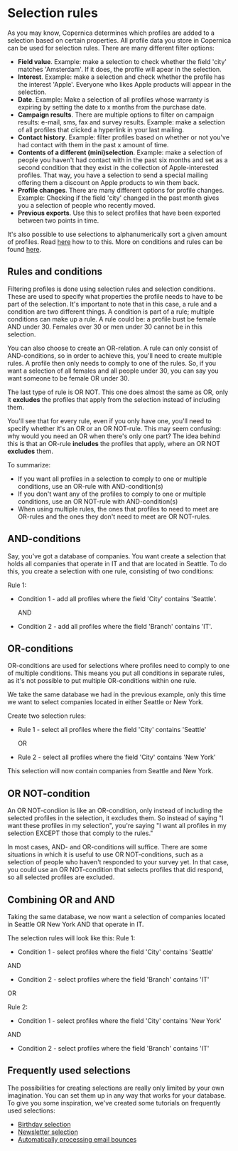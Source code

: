 # Selection rules
As you may know, Copernica determines which profiles are added to a selection based on certain properties. All profile data you store in Copernica can be used for selection rules. There are many different filter options:

* **Field value**. Example: make a selection to check whether the field 'city' matches 'Amsterdam'. If it does, the profile will apear in the selection.
* **Interest**. Example: make a selection and check whether the profile has the interest 'Apple'. Everyone who likes Apple products will appear in the selection.
* **Date**. Example: Make a selection of all profiles whose warranty is expiring by setting the date to x months from the purchase date.
* **Campaign results**. There are multiple options to filter on campaign results: e-mail, sms, fax and survey results. Example: make a selection of all profiles that clicked a hyperlink in your last mailing.
* **Contact history**. Example: filter profiles based on whether or not you've had contact with them in the past x amount of time. 
* **Contents of a different (mini)selection**. Example: make a selection of people you haven't had contact with in the past six months and set as a second condition that they exist in the collection of Apple-interested profiles. That way, you have a selection to send a special mailing offering them a discount on Apple products to win them back.
* **Profile changes**. There are many different options for profile changes. Example: Checking if the field 'city' changed in the past month gives you a selection of people who recently moved.
* **Previous exports**. Use this to select profiles that have been exported between two points in time.

It's also possible to use selections to alphanumerically sort a given amount of profiles. Read [here](sorting-and-selecting-profiles-in-a-database-or-collection) how to to this.
More on conditions and rules can be found [here](selection-conditions).

## Rules and conditions
Filtering profiles is done using selection rules and selection conditions. These are used to specify what properties the profile needs to have to be part of the selection. It's important to note that in this case, a rule and a condition are two different things. A condition is part of a rule; multiple conditions can make up a rule. A rule could be: a profile bust be female AND under 30. Females over 30 or men under 30 cannot be in this selection.

You can also choose to create an OR-relation. A rule can only consist of AND-conditions, so in order to achieve this, you'll need to create multiple rules. A profile then only needs to comply to one of the rules. So, if you want a selection of all females and all people under 30, you can say you want someone to be female OR under 30.

The last type of rule is OR NOT. This one does almost the same as OR, only it **excludes** the profiles that apply from the selection instead of including them.

You'll see that for every rule, even if you only have one, you'll need to specify whether it's an OR or an OR NOT-rule. This may seem confusing: why would you need an OR when there's only one part? The idea behind this is that an OR-rule **includes** the profiles that apply, where an OR NOT **excludes** them.

To summarize:
* If you want all profiles in a selection to comply to one or multiple conditions, use an OR-rule with AND-condition(s)
* If you don't want any of the profiles to comply to one or multiple conditions, use an OR NOT-rule with AND-condition(s)
* When using multiple rules, the ones that profiles to need to meet are OR-rules and the ones they don't need to meet are OR NOT-rules.

## AND-conditions
Say, you've got a database of companies. You want create a selection that holds all companies that operate in IT and that are located in Seattle. To do this, you create a selection with one rule, consisting of two conditions:

Rule 1:

* Condition 1 - add all profiles where the field 'City' contains 'Seattle'.

    AND
    
* Condition 2 - add all profiles where the field 'Branch' contains 'IT'.

## OR-conditions
OR-conditions are used for selections where profiles need to comply to one of multiple conditions. This means you put all conditions in separate rules, as it's not possible to put multiple OR-conditions within one rule.

We take the same database we had in the previous example, only this time we want to select companies located in either Seattle or New York.

Create two selection rules:

* Rule 1 - select all profiles where the field 'City' contains 'Seattle'

    OR

* Rule 2 - select all profiles where the field 'City' contains 'New York'

This selection will now contain companies from Seattle and New York.

## OR NOT-condition
An OR NOT-condiion is like an OR-condition, only instead of including the selected profiles in the selection, it excludes them. So instead of saying "I want these profiles in my selection", you're saying "I want all profiles in my selection EXCEPT those that comply to the rules."

In most cases, AND- and OR-conditions will suffice. There are some situations in which it is useful to use OR NOT-conditions, such as a selection of people who haven't responded to your survey yet. In that case, you could use an OR NOT-condition that selects profiles that did respond, so all selected profiles are excluded.


## Combining OR and AND
Taking the same database, we now want a selection of companies located in Seattle OR New York AND that operate in IT.

The selection rules will look like this:
Rule 1:

* Condition 1 - select profiles where the field 'City' contains 'Seattle'

AND

* Condition 2 - select profiles where the field 'Branch' contains 'IT'

OR

Rule 2:

* Condition 1 - select profiles where the field 'City' contains 'New York'

AND

* Condition 2 - select profiles where the field 'Branch' contains 'IT'

## Frequently used selections
The possibilities for creating selections are really only limited by your own imagination. You can set them up in any way that works for your database. To give you some inspiration, we've created some tutorials on frequently used selections:

* [Birthday selection](how-to-create-a-birthday-selection)
* [Newsletter selection](create-a-mailing-list)
* [Automatically processing email bounces](automatically-process-bounces)
